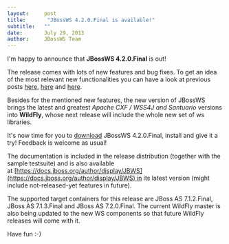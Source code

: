 ```yaml
---
layout:     post
title:       "JBossWS 4.2.0.Final is available!"
subtitle:   ""
date:       July 29, 2013
author:     JBossWS Team
---
```



I&#39;m happy to announce that **JBossWS 4.2.0.Final** is out!  

The release comes with lots of new features and bug fixes. To get an idea of the most relevant new functionalities you can have a look at previous posts [here](http://jbossws.blogspot.it/2013/04/jbossws-42-feature-preview.html), [here](http://jbossws.blogspot.it/2013/05/jbossws-420beta1-and-ws-discovery.html) and [here](http://jbossws.blogspot.it/2013/06/jbossws-420cr1-and-ws-policy-sets.html).  

Besides for the mentioned new features, the new version of JBossWS brings the latest and greatest _Apache CXF / WSS4J and Santuario_ versions into **WildFly**, whose next release will include the whole new set of ws libraries.  



It&#39;s now time for you to [download](http://www.jboss.org/jbossws/downloads/latest) JBossWS 4.2.0.Final, install and give it a try! Feedback is welcome as usual!  





The documentation is included in the release distribution (together with the sample testsuite) and is also available at [https://docs.jboss.org/author/display/JBWS](https://docs.jboss.org/author/display/JBWS) in its latest version (might include not-released-yet features in future).



The supported target containers for this release are JBoss AS 7.1.2.Final, JBoss AS 7.1.3.Final and JBoss AS 7.2.0.Final. The current WildFly master is also being updated to the new WS components so that future WildFly releases will come with it.



Have fun :-)





